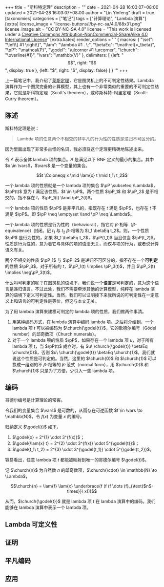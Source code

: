 +++
title = "斯科特定理"
description = ""
date = 2021-04-28 16:03:07+08:00
updated = 2021-04-28 16:03:07+08:00
author = "Lin Yinfeng"
draft = true
[taxonomies]
categories = ["笔记"]
tags = ["计算理论", "Lambda 演算"]
[extra]
license_image = "license-buttons/l/by-nc-sa/4.0/88x31.png"
license_image_alt = "CC BY-NC-SA 4.0"
license = "This work is licensed under a [Creative Commons Attribution-NonCommercial-ShareAlike 4.0 International License](http://creativecommons.org/licenses/by-nc-sa/4.0/)"
[extra.katex]
render_options = '''
{
    macros: {
        "\\set": "\\left\\{ #1 \\right\\}",
        "\\lam": "\\lambda #1 . \\;",
        "\\betaEq": "\\mathrel{=_\\beta}",
        "\\pP": "\\mathcal{P}",
        "\\godel": "\\ulcorner #1 \\urcorner",
        "\\church": "\\overline{#1}",
        "\\vars": "\\mathbb{V}"
    },
    delimiters: [
        {left: "$$",  right: "$$",  display: true },
        {left: "$",   right: "$",   display: false}
    ]
}
'''
+++

上一篇笔记中，我介绍了[莱斯定理](@/posts/rices-theorem/index.md)，它是图灵机上的不可判定性结果。Lambda 演算作为一个图灵完备的计算模型，其上也有一个非常类似的重要的不可判定性结果，它就是斯科特定理（Scott's theorem），或称斯科特-柯里定理（Scott–Curry theorem）。

<!-- more -->

## 陈述

斯科特定理是说：

> Lambda 项的任意两个不相交的非平凡的行为性的性质是递归不可区分的。

因为里面出现了非常多古怪的名词，我必须将这个定理更精确地陈述出来。

令 $\Lambda$ 表示全体 lambda 项的集合。$\Lambda$ 是满足以下 BNF 定义的最小的集合。其中 $x \in \vars$，$\vars$ 是一个变量的集合。

$$t \Coloneqq x \mid \lam{x} t \mid t_1\ t_2$$

一个 lambda 项的性质就是一个 lambda 项的集合 $\pP \subseteq \Lambda$，$\pP(t)$ 意为 $t$ 满足该性质，$t \in \pP$。两个性质 $\pP_1$ 和 $\pP_2$ 是不相交的，指不存在 $t$，$\pP_1(t) \land \pP_2(t)$。

一个 lambda 项的性质 $\pP$ 是非平凡的，指既存在 $t$ 满足 $\pP$，也存在 $t$ 不满足 $\pP$。即 $\pP \neq \emptyset \land \pP \neq \Lambda$。

一个 lambda 项的性质是行为性的（behavioral），指它对 $\beta$-相等（$\beta$-equivalence）封闭。记 $t_1$ 与 $t_2$ $\beta$-相等为 $t_1 \betaEq t_2$。则，一个性质 $\pP$ 是行为性的，如果 $t_1 \betaEq t_2$，$\pP(t_1)$ 当且仅当 $\pP(t_2)$。性质是行为性的，意为着它与具体的项的语法无关，而仅与项的行为，或者说计算语义有关。

两个不相交的性质 $\pP_1$ 与 $\pP_2$ 是递归不可区分的，指不存在一个**可判定**的性质 $\pP_3$，对于所有的 $t$，$\pP_1(t) \implies \pP_3(t)$，并且 $\pP_2(t) \implies \neg\pP_3(t)$。

什么叫可判定的呢？在图灵机的语境下，我们说一个**语言**是可判定的，意为这个语言是递归语言。不过此处，我们不需要牵涉其他的计算模型，纯粹在 lambda 演算的语境下定义可判定性。当然，我们可以证明接下来我所说的可判定性在一定意义上和语言的可判定性是等价，但这与本文无关。

为了用 lambda 演算来建模可判定的 lambda 项的性质，我们做两件事清。

1. 用某种编码方式，在 lambda 演算中编码 lambda 项。之后将介绍到，一个 lambda 项 $t$ 可以被编码为 $\church{\godel{t}}$，它的歌德尔编号（Gödel number）的邱奇数项（Church numerals）。
2. 对于一个 lambda 项的性质 $\pP$，如果存在一个 lambda 项 $u$，对于所有 lambda 项 $t$，当 $\pP(t)$ 成立时，有 $u\ \church{\godel{t}} \betaEq \church{0}$，否则 $u\ \church{\godel{t}} \betaEq \church{1}$，我们就说这个性质是可判定的。当然，这里的 $\church{0}$ 和 $\church{1}$ 可以换成一组别的不 $\beta$-相等的 $\beta$-范式（normal form），用 $\church{0}$ 和 $\church{1}$ 只是为了方便，少引入一些 lambda 项。

## 编码

哥德尔编号是计算理论的常客。

令我们的变量集合 $\vars$ 是可数的，从而存在可逆函数 $f \in \vars \to \mathbb{N}$，令 $f(x)$ 为变量 $x$ 的编号。

归纳定义 $\godel{t}$ 如下，

1. $\godel{x} = 2^{1} \cdot 3^{f(x)}$；
2. $\godel{\lam{x} t} = 2^{2} \cdot 3^{f(x)} \cdot 5^{\godel{t}}$；
3. $\godel{t_1\ t_2} = 2^{3} \cdot 3^{\godel{t_1}} \cdot 5^{\godel{t_2}}$。

容易看出，任意 lambda 项 $t$ 都能被映射到唯一的哥德尔编号 $\godel{t}$。

记 $\church{n}$ 为自然数 $n$ 的邱奇数项，$\church{\cdot} \in \mathbb{N} \to \Lambda$，

$$\church{n} = \lam{f} \lam{x} \underbrace{f (f (f \dots (f}_{\text{$n$-times}}\ x)))$$

从而，$\church{\godel{t}}$ 就是 lambda 项 $t$ 在 lambda 演算中的编码。我们能够在 lambda 演算中表示一个 lambda 项。

## Lambda 可定义性

## 证明

## 平凡编码

## 应用
